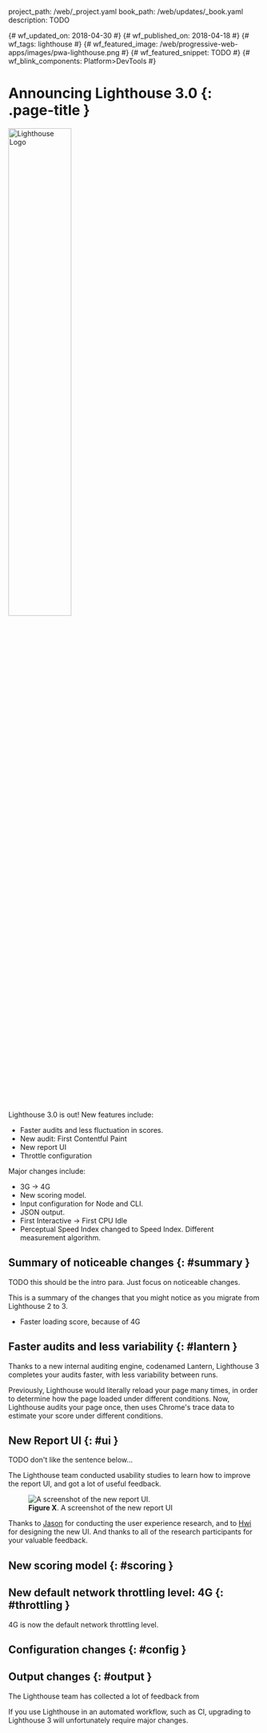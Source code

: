 project_path: /web/_project.yaml
book_path: /web/updates/_book.yaml
description: TODO

{# wf_updated_on: 2018-04-30 #}
{# wf_published_on: 2018-04-18 #}
{# wf_tags: lighthouse #}
{# wf_featured_image: /web/progressive-web-apps/images/pwa-lighthouse.png #}
{# wf_featured_snippet: TODO #}
{# wf_blink_components: Platform>DevTools #}

# Announcing Lighthouse 3.0 {: .page-title }

<img src="/web/progressive-web-apps/images/pwa-lighthouse.png"
     style="height:auto;width:50%;"
     class="lighthouse-logo attempt-right" alt="Lighthouse Logo">

Lighthouse 3.0 is out! New features include:

* Faster audits and less fluctuation in scores.
* New audit: First Contentful Paint
* New report UI
* Throttle configuration

Major changes include:

* 3G -> 4G
* New scoring model.
* Input configuration for Node and CLI.
* JSON output.
* First Interactive -> First CPU Idle
* Perceptual Speed Index changed to Speed Index. Different measurement algorithm.

## Summary of noticeable changes {: #summary }

TODO this should be the intro para. Just focus on noticeable changes.

This is a summary of the changes that you might notice as you migrate from Lighthouse 2 to 3.

* Faster loading score, because of 4G

## Faster audits and less variability {: #lantern }

Thanks to a new internal auditing engine, codenamed Lantern, Lighthouse 3 completes your audits
faster, with less variability between runs.

Previously, Lighthouse would literally reload your page many times, in order to determine how the
page loaded under different conditions. Now, Lighthouse audits your page once, then uses Chrome's
trace data to estimate your score under different conditions.

## New Report UI {: #ui }

TODO don't like the sentence below...

The Lighthouse team conducted usability studies to learn how to improve the report UI, and
got a lot of useful feedback.

<figure>
  <img src="https://placeholder.com/500x500"
       alt="A screenshot of the new report UI."/>
  <figcaption>
    <b>Figure X</b>. A screenshot of the new report UI
  </figcaption>
</figure>

Thanks to [Jason](TODO) for conducting the user experience research, and to [Hwi](TODO) for
designing the new UI. And thanks to all of the research participants for your valuable feedback.

## New scoring model {: #scoring }

## New default network throttling level: 4G {: #throttling }

4G is now the default network throttling level.

## Configuration changes {: #config }

## Output changes {: #output }

The Lighthouse team has collected a lot of feedback from 

If you use Lighthouse in an automated workflow, such as CI, upgrading to Lighthouse 3 will
unfortunately require major changes.
